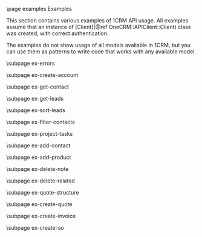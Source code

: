 \page examples Examples

This section contains various examples of 1CRM API usage.
All examples assume that an instance of [Client](@ref OneCRM::APIClient::Client)
class was created, with correct authentication.

The examples do not show usage of all models available in 1CRM,
but you can use them as patterns to write code that works with
any available model.

\subpage ex-errors

\subpage ex-create-account

\subpage ex-get-contact

\subpage ex-get-leads

\subpage ex-sort-leads
 
\subpage ex-filter-contacts

\subpage ex-project-tasks

\subpage ex-add-contact

\subpage ex-add-product

\subpage ex-delete-note

\subpage ex-delete-related

\subpage ex-quote-structure

\subpage ex-create-quote

\subpage ex-create-invoice

\subpage ex-create-so
